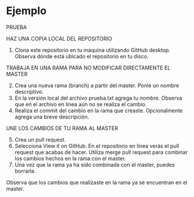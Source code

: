 # Ejemplo

PRUEBA

HAZ UNA COPIA LOCAL DEL REPOSITORIO

1. Clona este repositorio en tu máquina utilizando GitHub desktop. Observa dónde está ubicado el repositorio en tu disco.


TRABAJA EN UNA RAMA PARA NO MODIFICAR DIRECTAMENTE EL MASTER

2. Crea una nueva rama (branch) a partir del master. Ponle un nombre descriptivo.
3. En la versión local del archivo prueba.txt agrega tu nombre. Observa que en el archivo en línea aún no se realiza el cambio.
4. Realiza el commit del cambio en la rama que creaste. Opcionalmente agrega una breve descripción.

UNE LOS CAMBIOS DE TU RAMA AL MASTER

5. Crea un pull request.
6. Selecciona View it on GitHub. En el repositorio en línea verás el pull request que acabas de hacer. Utiliza merge pull request para combinar los cambios hechos en la rama con el master.
7. Una vez que la rama ya ha sido combinada con el master, puedes borrarla.

Observa que los cambios que realizaste en la rama ya se encuentran en el master.
